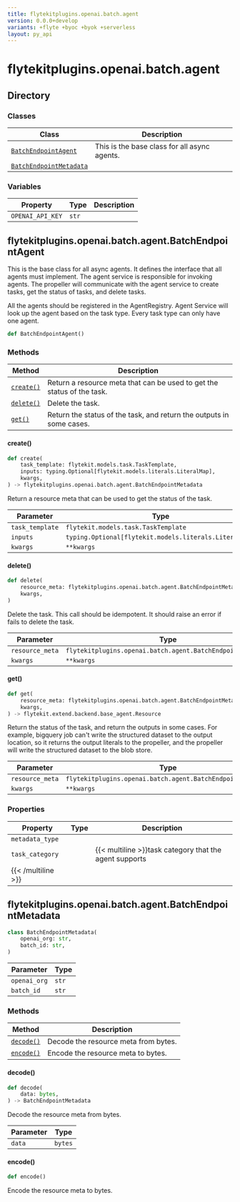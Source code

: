 ```yaml
---
title: flytekitplugins.openai.batch.agent
version: 0.0.0+develop
variants: +flyte +byoc +byok +serverless
layout: py_api
---
```


# flytekitplugins.openai.batch.agent

## Directory

### Classes

| Class | Description |
|-|-|
| [`BatchEndpointAgent`](.././flytekitplugins.openai.batch.agent#flytekitpluginsopenaibatchagentbatchendpointagent) | This is the base class for all async agents. |
| [`BatchEndpointMetadata`](.././flytekitplugins.openai.batch.agent#flytekitpluginsopenaibatchagentbatchendpointmetadata) |  |

### Variables

| Property | Type | Description |
|-|-|-|
| `OPENAI_API_KEY` | `str` |  |

## flytekitplugins.openai.batch.agent.BatchEndpointAgent

This is the base class for all async agents. It defines the interface that all agents must implement.
The agent service is responsible for invoking agents. The propeller will communicate with the agent service
to create tasks, get the status of tasks, and delete tasks.

All the agents should be registered in the AgentRegistry. Agent Service
will look up the agent based on the task type. Every task type can only have one agent.


```python
def BatchEndpointAgent()
```
### Methods

| Method | Description |
|-|-|
| [`create()`](#create) | Return a resource meta that can be used to get the status of the task. |
| [`delete()`](#delete) | Delete the task. |
| [`get()`](#get) | Return the status of the task, and return the outputs in some cases. |


#### create()

```python
def create(
    task_template: flytekit.models.task.TaskTemplate,
    inputs: typing.Optional[flytekit.models.literals.LiteralMap],
    kwargs,
) -> flytekitplugins.openai.batch.agent.BatchEndpointMetadata
```
Return a resource meta that can be used to get the status of the task.


| Parameter | Type |
|-|-|
| `task_template` | `flytekit.models.task.TaskTemplate` |
| `inputs` | `typing.Optional[flytekit.models.literals.LiteralMap]` |
| `kwargs` | ``**kwargs`` |

#### delete()

```python
def delete(
    resource_meta: flytekitplugins.openai.batch.agent.BatchEndpointMetadata,
    kwargs,
)
```
Delete the task. This call should be idempotent. It should raise an error if fails to delete the task.


| Parameter | Type |
|-|-|
| `resource_meta` | `flytekitplugins.openai.batch.agent.BatchEndpointMetadata` |
| `kwargs` | ``**kwargs`` |

#### get()

```python
def get(
    resource_meta: flytekitplugins.openai.batch.agent.BatchEndpointMetadata,
    kwargs,
) -> flytekit.extend.backend.base_agent.Resource
```
Return the status of the task, and return the outputs in some cases. For example, bigquery job
can't write the structured dataset to the output location, so it returns the output literals to the propeller,
and the propeller will write the structured dataset to the blob store.


| Parameter | Type |
|-|-|
| `resource_meta` | `flytekitplugins.openai.batch.agent.BatchEndpointMetadata` |
| `kwargs` | ``**kwargs`` |

### Properties

| Property | Type | Description |
|-|-|-|
| `metadata_type` |  |  |
| `task_category` |  | {{< multiline >}}task category that the agent supports
{{< /multiline >}} |

## flytekitplugins.openai.batch.agent.BatchEndpointMetadata

```python
class BatchEndpointMetadata(
    openai_org: str,
    batch_id: str,
)
```
| Parameter | Type |
|-|-|
| `openai_org` | `str` |
| `batch_id` | `str` |

### Methods

| Method | Description |
|-|-|
| [`decode()`](#decode) | Decode the resource meta from bytes. |
| [`encode()`](#encode) | Encode the resource meta to bytes. |


#### decode()

```python
def decode(
    data: bytes,
) -> BatchEndpointMetadata
```
Decode the resource meta from bytes.


| Parameter | Type |
|-|-|
| `data` | `bytes` |

#### encode()

```python
def encode()
```
Encode the resource meta to bytes.


